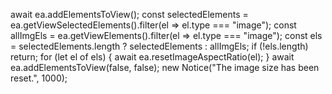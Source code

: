 await ea.addElementsToView();
const selectedElements = ea.getViewSelectedElements().filter(el => el.type === "image");
const allImgEls = ea.getViewElements().filter(el => el.type === "image");
const els = selectedElements.length ? selectedElements : allImgEls;
if (!els.length) return;
for (let el of els) {
  await ea.resetImageAspectRatio(el);
}
await ea.addElementsToView(false, false);
new Notice("The image size has been reset.", 1000);